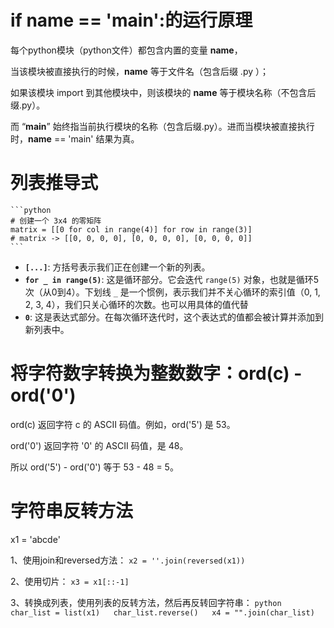 # if __name__ == '__main__':的运行原理
每个python模块（python文件）都包含内置的变量 __name__，

当该模块被直接执行的时候，__name__ 等于文件名（包含后缀 .py ）；

如果该模块 import 到其他模块中，则该模块的 __name__ 等于模块名称（不包含后缀.py）。

而 “__main__” 始终指当前执行模块的名称（包含后缀.py）。进而当模块被直接执行时，__name__ == 'main' 结果为真。

# 列表推导式
    ```python
    # 创建一个 3x4 的零矩阵
    matrix = [[0 for col in range(4)] for row in range(3)]
    # matrix -> [[0, 0, 0, 0], [0, 0, 0, 0], [0, 0, 0, 0]]
    ```
*   **`[...]`**: 方括号表示我们正在创建一个新的列表。
*   **`for _ in range(5)`**: 这是循环部分。它会迭代 `range(5)` 对象，也就是循环5次（从0到4）。下划线 `_` 是一个惯例，表示我们并不关心循环的索引值（0, 1, 2, 3, 4），我们只关心循环的次数。也可以用具体的值代替
*   **`0`**: 这是表达式部分。在每次循环迭代时，这个表达式的值都会被计算并添加到新列表中。

# 将字符数字转换为整数数字：ord(c) - ord('0') 
ord(c) 返回字符 c 的 ASCII 码值。例如，ord('5') 是 53。

ord('0') 返回字符 '0' 的 ASCII 码值，是 48。

所以 ord('5') - ord('0') 等于 53 - 48 = 5。

# 字符串反转方法
x1 = 'abcde'

1、使用join和reversed方法：
    ```x2 = ''.join(reversed(x1))```

2、使用切片：
    ```x3 = x1[::-1]```

3、转换成列表，使用列表的反转方法，然后再反转回字符串：
    ```python
    char_list = list(x1)  
    char_list.reverse()  
    x4 = "".join(char_list)
    ```




